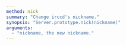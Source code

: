 ```yaml
---
method: nick
summary: "Change irccd's nickname."
synopsis: "Server.prototype.nick(nickname)"
arguments:
  - "nickname, the new nickname."
---
```


